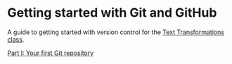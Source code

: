 # Getting started with Git and GitHub

A guide to getting started with version control for the [Text Transformations class](https://github.com/mkgold/texttransform/blob/master/text-transformations-syllabus.md).

[Part I: Your first Git repository](https://github.com/smythp/getting-started-github/blob/master/github.md)